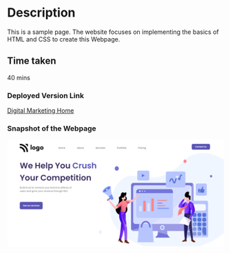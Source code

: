 # Description
This is a sample page. The website focuses on implementing the basics of HTML and CSS to create this Webpage.

## Time taken
40 mins

### Deployed Version Link

[Digital Marketing Home]()

### Snapshot of the Webpage

![Digital Marketing Home](./snap.png)